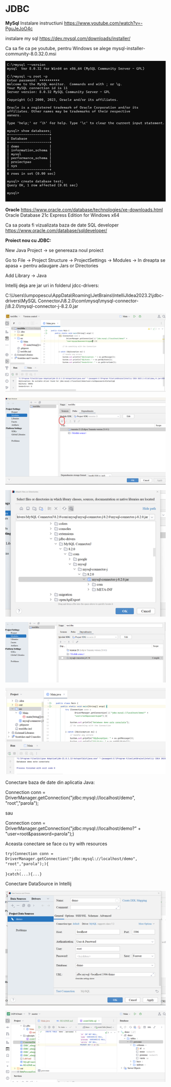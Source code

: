 
# **JDBC**

**MySql**
Instalare instructiuni https://www.youtube.com/watch?v=-PguJeJoO4c

instalare my sql https://dev.mysql.com/downloads/installer/

Ca sa fie ca pe youtube, pentru Windows se alege mysql-installer-community-8.0.32.0.msi

![mysqlCreateDatabase.png](mysqlCreateDatabase.png)

**Oracle**
https://www.oracle.com/database/technologies/xe-downloads.html
Oracle Database 21c Express Edition for Windows x64

Ca sa poata fi vizualizata baza de date SQL developer https://www.oracle.com/database/sqldeveloper/

**Proiect nou cu JDBC:**

New Java Project -> se genereaza noul proiect

Go to File -> Project Structure -> ProjectSettings -> Modules -> In dreapta se apasa + pentru adaugare Jars or Directories

Add Library -> Java 

Intellij deja are jar uri in folderul jdcc-drivers:

C:\Users\lumpopescu\AppData\Roaming\JetBrains\IntelliJIdea2023.2\jdbc-drivers\MySQL ConnectorJ\8.2.0\com\mysql\mysql-connector-j\8.2.0\mysql-connector-j-8.2.0.jar

![JDBC_adaugareDriver1.png](JDBC_adaugareDriver1.png)

![JDBC_adaugareDriver2.png](JDBC_adaugareDriver2.png)

![JDBC_adaugareDriver3.png](JDBC_adaugareDriver3.png)

![JDBC_adaugareDriver4.png](JDBC_adaugareDriver4.png)

![MysqlConectat.png](MysqlConectat.png)

Conectare baza de date din aplicatia Java:

Connection conn = DriverManager.getConnection("jdbc:mysql://localhost/demo", "root","parola");

sau

Connection conn = DriverManager.getConnection("jdbc:mysql://localhost/demo?" +
"user=root&password=parola");)

Aceasta conectare se face cu try with resources

    try(Connection conn = DriverManager.getConnection("jdbc:mysql://localhost/demo", "root","parola");){
        ...
    }catch(...){...}


Conectare DataSource in Intellij

![ConectareDataSourceInIntellij.png](ConectareDataSourceInIntellij.png)

![DataSourceAndScripts.png](DataSourceAndScripts.png)
